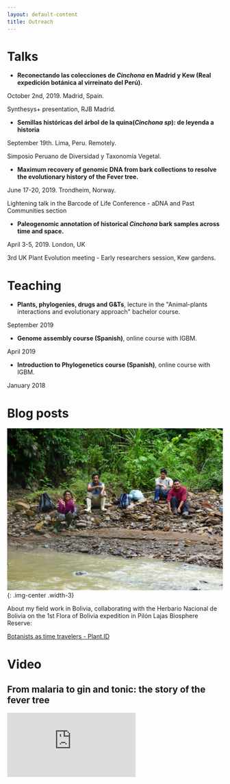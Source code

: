 ```yaml
---
layout: default-content
title: Outreach
---
```


# Talks


* **Reconectando las colecciones de _Cinchona_ en Madrid y Kew (Real expedición botánica al virreinato del Perú).**

October 2nd, 2019. Madrid, Spain.

Synthesys+ presentation, RJB Madrid.

* **Semillas históricas del árbol de la quina(_Cinchona sp_): de leyenda a historia**

September 19th. Lima, Peru. Remotely.

Simposio Peruano de Diversidad y Taxonomía Vegetal.


* **Maximum recovery of genomic DNA from bark collections to resolve the evolutionary history of the Fever tree.**

June 17-20, 2019. Trondheim, Norway.

Lightening talk in the Barcode of Life Conference - aDNA and Past Communities section

* **Paleogenomic annotation of historical _Cinchona_ bark samples across time and space.**

April 3-5, 2019. London, UK

 3rd UK Plant Evolution meeting - Early researchers session, Kew gardens.

# Teaching

* **Plants, phylogenies, drugs and G&Ts**, lecture in the "Animal-plants interactions and evolutionary approach" bachelor course.

September 2019

* **Genome assembly course (Spanish)**, online course with IGBM.

April 2019

* **Introduction to Phylogenetics course (Spanish)**, online course with IGBM.

January 2018


# Blog posts

![](/assets/img/blogpost.jpg){: .img-center .width-3}

About my field work in Bolivia, collaborating with the Herbario Nacional de Bolivia on the 1st Flora of Bolivia expedition in Pilón Lajas Biosphere Reserve:

[Botanists as time travelers - Plant.ID](https://www.plantid.uio.no/news-and-events/blog/botanists-as-time-travelers.html)

# Video

## From malaria to gin and tonic: the story of the fever tree

<div class="vidframe__wrapper">
  <div class="vidframe">
    <iframe src="https://www.youtube.com/embed/gcJkzHfSgpA" frameborder="0" allow="accelerometer; autoplay; encrypted-media; gyroscope; picture-in-picture" allowfullscreen></iframe>
  </div>
</div>